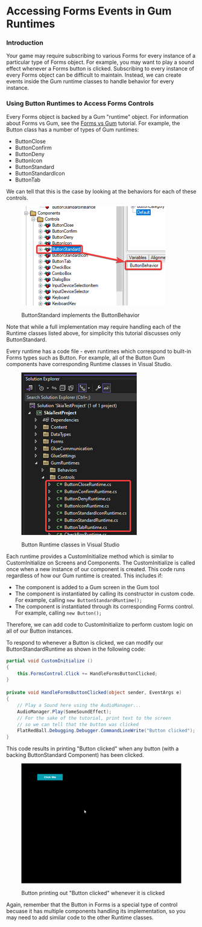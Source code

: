 # Accessing Forms Events in Gum Runtimes

### Introduction

Your game may require subscribing to various Forms for every instance of a particular type of Forms object. For example, you may want to play a sound effect whenever a Forms button is clicked. Subscribing to every instance of every Forms object can be difficult to maintain. Instead, we can create events inside the Gum runtime classes to handle behavior for every instance.

### Using Button Runtimes to Access Forms Controls

Every Forms object is backed by a Gum "runtime" object. For information about Forms vs Gum, see the [Forms vs Gum](getting-started/forms-and-gum-objects.md) tutorial. For example, the Button class has a number of types of Gum runtimes:

* ButtonClose
* ButtonConfirm
* ButtonDeny
* ButtonIcon
* ButtonStandard
* ButtonStandardIcon
* ButtonTab

We can tell that this is the case by looking at the behaviors for each of these controls.

<figure><img src="../../.gitbook/assets/image (114).png" alt=""><figcaption><p>ButtonStandard implements the ButtonBehavior</p></figcaption></figure>

Note that while a full implementation may require handling each of the Runtime classes listed above, for simplicity this tutorial discusses only ButtonStandard.

Every runtime has a code file - even runtimes which correspond to built-in Forms types such as Button. For example, all of the Button Gum components have corresponding Runtime classes in Visual Studio.

<figure><img src="../../.gitbook/assets/image (115).png" alt=""><figcaption><p>Button Runtime classes in Visual Studio</p></figcaption></figure>

Each runtime provides a CustomInitialize method which is similar to CustomInitialize on Screens and Components. The CustomInitialize is called once when a new instance of our component is created. This code runs regardless of how our Gum runtime is created. This includes if:

* The component is added to a Gum screen in the Gum tool
* The component is instantiated by calling its constructor in custom code. For example, calling `new ButtonStandardRuntime();`
* The component is instantiated through its corresponding Forms control. For example, calling `new Button();`

Therefore, we can add code to CustomInitialize to perform custom logic on all of our Button instances.

To respond to whenever a Button is clicked, we can modify our ButtonStandardRuntime as shown in the following code:

```csharp
partial void CustomInitialize () 
{
    this.FormsControl.Click += HandleFormsButtonClicked;
}

private void HandleFormsButtonClicked(object sender, EventArgs e)
{
    // Play a Sound here using the AudioManager...
    AudioManager.Play(SomeSoundEffect);
    // For the sake of the tutorial, print text to the screen
    // so we can tell that the button was clicked
    FlatRedBall.Debugging.Debugger.CommandLineWrite("Button clicked");
}
```

This code results in printing "Button clicked" when any button (with a backing ButtonStandard Component) has been clicked.

<figure><img src="../../.gitbook/assets/11_06 23 25.gif" alt=""><figcaption><p>Button printing out "Button clicked" whenever it is clicked</p></figcaption></figure>

Again, remember that the Button in Forms is a special type of control becuase it has multiple components handling its implementation, so you may need to add similar code to the other Runtime classes.
